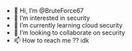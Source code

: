 - 👋 Hi, I’m @BruteForce67
- 👀 I’m interested in security
- 🌱 I’m currently learning cloud security
- 💞️ I’m looking to collaborate on security
- 📫 How to reach me ?? idk

<!---
BruteForce67/BruteForce67 is a ✨ special ✨ repository because its `README.md` (this file) appears on your GitHub profile.
You can click the Preview link to take a look at your changes.
--->
